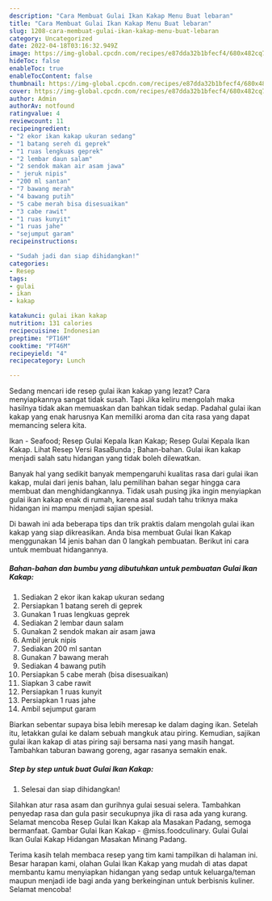 ```yaml
---
description: "Cara Membuat Gulai Ikan Kakap Menu Buat lebaran"
title: "Cara Membuat Gulai Ikan Kakap Menu Buat lebaran"
slug: 1208-cara-membuat-gulai-ikan-kakap-menu-buat-lebaran
category: Uncategorized
date: 2022-04-18T03:16:32.949Z
image: https://img-global.cpcdn.com/recipes/e87dda32b1bfecf4/680x482cq70/gulai-ikan-kakap-foto-resep-utama.jpg
hideToc: false
enableToc: true
enableTocContent: false
thumbnail: https://img-global.cpcdn.com/recipes/e87dda32b1bfecf4/680x482cq70/gulai-ikan-kakap-foto-resep-utama.jpg
cover: https://img-global.cpcdn.com/recipes/e87dda32b1bfecf4/680x482cq70/gulai-ikan-kakap-foto-resep-utama.jpg
author: Admin
authorAv: notfound
ratingvalue: 4
reviewcount: 11
recipeingredient:
- "2 ekor ikan kakap ukuran sedang"
- "1 batang sereh di geprek"
- "1 ruas lengkuas geprek"
- "2 lembar daun salam"
- "2 sendok makan air asam jawa"
- " jeruk nipis"
- "200 ml santan"
- "7 bawang merah"
- "4 bawang putih"
- "5 cabe merah bisa disesuaikan"
- "3 cabe rawit"
- "1 ruas kunyit"
- "1 ruas jahe"
- "sejumput garam"
recipeinstructions:

- "Sudah jadi dan siap dihidangkan!"
categories:
- Resep
tags:
- gulai
- ikan
- kakap

katakunci: gulai ikan kakap 
nutrition: 131 calories
recipecuisine: Indonesian
preptime: "PT16M"
cooktime: "PT46M"
recipeyield: "4"
recipecategory: Lunch

---
```



Sedang mencari ide resep gulai ikan kakap yang lezat? Cara menyiapkannya sangat tidak susah. Tapi Jika keliru mengolah maka hasilnya tidak akan memuaskan dan bahkan tidak sedap. Padahal gulai ikan kakap yang enak harusnya Kan memiliki aroma dan cita rasa yang dapat memancing selera kita.


Ikan - Seafood; Resep Gulai Kepala Ikan Kakap; Resep Gulai Kepala Ikan Kakap. Lihat Resep Versi RasaBunda ; Bahan-bahan. Gulai ikan kakap menjadi salah satu hidangan yang tidak boleh dilewatkan.

Banyak hal yang sedikit banyak mempengaruhi kualitas rasa dari gulai ikan kakap, mulai dari jenis bahan, lalu pemilihan bahan segar hingga cara membuat dan menghidangkannya. Tidak usah pusing jika ingin menyiapkan gulai ikan kakap enak di rumah, karena asal sudah tahu triknya maka hidangan ini mampu menjadi sajian spesial.


Di bawah ini ada beberapa tips dan trik praktis dalam mengolah gulai ikan kakap yang siap dikreasikan. Anda bisa membuat Gulai Ikan Kakap menggunakan 14 jenis bahan dan 0 langkah pembuatan. Berikut ini cara untuk membuat hidangannya.

<!--inarticleads1-->

##### Bahan-bahan dan bumbu yang dibutuhkan untuk pembuatan Gulai Ikan Kakap:

1. Sediakan 2 ekor ikan kakap ukuran sedang
1. Persiapkan 1 batang sereh di geprek
1. Gunakan 1 ruas lengkuas geprek
1. Sediakan 2 lembar daun salam
1. Gunakan 2 sendok makan air asam jawa
1. Ambil  jeruk nipis
1. Sediakan 200 ml santan
1. Gunakan 7 bawang merah
1. Sediakan 4 bawang putih
1. Persiapkan 5 cabe merah (bisa disesuaikan)
1. Siapkan 3 cabe rawit
1. Persiapkan 1 ruas kunyit
1. Persiapkan 1 ruas jahe
1. Ambil sejumput garam


Biarkan sebentar supaya bisa lebih meresap ke dalam daging ikan. Setelah itu, letakkan gulai ke dalam sebuah mangkuk atau piring. Kemudian, sajikan gulai ikan kakap di atas piring saji bersama nasi yang masih hangat. Tambahkan taburan bawang goreng, agar rasanya semakin enak. 

<!--inarticleads2-->

##### Step by step untuk buat Gulai Ikan Kakap:


1. Selesai dan siap dihidangkan!

Silahkan atur rasa asam dan gurihnya gulai sesuai selera. Tambahkan penyedap rasa dan gula pasir secukupnya jika di rasa ada yang kurang. Selamat mencoba Resep Gulai Ikan Kakap ala Masakan Padang, semoga bermanfaat. Gambar Gulai Ikan Kakap - @miss.foodculinary. Gulai Gulai Ikan Gulai Kakap Hidangan Masakan Minang Padang. 

Terima kasih telah membaca resep yang tim kami tampilkan di halaman ini. Besar harapan kami, olahan Gulai Ikan Kakap yang mudah di atas dapat membantu kamu menyiapkan hidangan yang sedap untuk keluarga/teman maupun menjadi ide bagi anda yang berkeinginan untuk berbisnis kuliner. Selamat mencoba!
